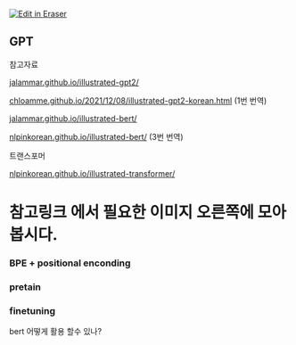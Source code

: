 <p><a target="_blank" href="https://app.eraser.io/workspace/6nPZX2P2P3ZUZg2h6pXg" id="edit-in-eraser-github-link"><img alt="Edit in Eraser" src="https://firebasestorage.googleapis.com/v0/b/second-petal-295822.appspot.com/o/images%2Fgithub%2FOpen%20in%20Eraser.svg?alt=media&amp;token=968381c8-a7e7-472a-8ed6-4a6626da5501"></a></p>

## GPT
참고자료

[﻿jalammar.github.io/illustrated-gpt2/](https://jalammar.github.io/illustrated-gpt2/) 

[﻿chloamme.github.io/2021/12/08/illustrated-gpt2-korean.html](https://chloamme.github.io/2021/12/08/illustrated-gpt2-korean.html) (1번 번역)

[﻿jalammar.github.io/illustrated-bert/](https://jalammar.github.io/illustrated-bert/) 

[﻿nlpinkorean.github.io/illustrated-bert/](https://nlpinkorean.github.io/illustrated-bert/) (3번 번역)



트랜스포머

[﻿nlpinkorean.github.io/illustrated-transformer/](https://nlpinkorean.github.io/illustrated-transformer/) 



# 참고링크 에서 필요한 이미지 오른쪽에 모아봅시다.
### BPE  + positional enconding
### 






### pretain


### finetuning


bert 어떻게 활용 할수 있나?




<!--- Eraser file: https://app.eraser.io/workspace/6nPZX2P2P3ZUZg2h6pXg --->